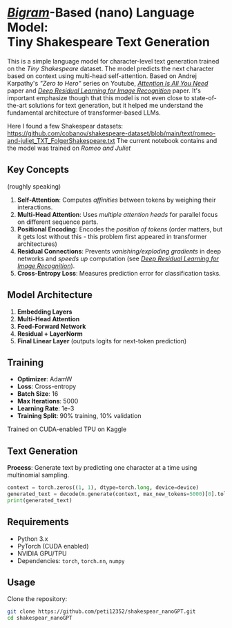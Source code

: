 # [*Bigram*](https://web.stanford.edu/~jurafsky/slp3/3.pdf)-Based (nano) Language Model: <br /> Tiny Shakespeare Text Generation

This is a simple language model for character-level text generation trained on the *Tiny Shakespeare* dataset. The model predicts the next character based on context using multi-head self-attention. Based on Andrej Karpathy's *"Zero to Hero"* series on Youtube, [*Attention Is All You Need*](https://arxiv.org/pdf/1706.03762) paper and [*Deep Residual Learning for Image Recognition*](https://arxiv.org/pdf/1512.03385v1) paper. It's important emphasize though that this model is not even close to state-of-the-art solutions for text generation, but it helped me understand the fundamental architecture of transformer-based LLMs.

Here I found a few Shakespear datasets: https://github.com/cobanov/shakespeare-dataset/blob/main/text/romeo-and-juliet_TXT_FolgerShakespeare.txt
The current notebook contains and the model was trained on *Romeo and Juliet*

## Key Concepts
(roughly speaking)
1. **Self-Attention**: Computes *affinities* between tokens by weighing their interactions.
2. **Multi-Head Attention**: Uses *multiple attention heads* for parallel focus on different sequence parts.
3. **Positional Encoding**: Encodes the *position of tokens* (order matters, but it gets lost without this - this problem first appeared in transformer architectures)
4. **Residual Connections**: Prevents *vanishing/exploding gradients* in deep networks and *speeds up* computation (see [*Deep Residual Learning for Image Recognition*](https://arxiv.org/pdf/1512.03385v1)).
5. **Cross-Entropy Loss**: Measures prediction error for classification tasks.

## Model Architecture

1. **Embedding Layers**
2. **Multi-Head Attention**
3. **Feed-Forward Network**
4. **Residual + LayerNorm**
5. **Final Linear Layer** (outputs logits for next-token prediction)

## Training

- **Optimizer**: AdamW
- **Loss**: Cross-entropy
- **Batch Size**: 16
- **Max Iterations**: 5000
- **Learning Rate**: 1e-3
- **Training Split**: 90\% training, 10\% validation

Trained on CUDA-enabled TPU on Kaggle

## Text Generation

**Process**: Generate text by predicting one character at a time using multinomial sampling.
```python
context = torch.zeros((1, 1), dtype=torch.long, device=device)
generated_text = decode(m.generate(context, max_new_tokens=5000)[0].tolist())
print(generated_text)
```

## Requirements

- Python 3.x
- PyTorch (CUDA enabled)
- NVIDIA GPU/TPU
- Dependencies: `torch`, `torch.nn`, `numpy`

## Usage
Clone the repository:
   ```bash
   git clone https://github.com/peti12352/shakespear_nanoGPT.git
   cd shakespear_nanoGPT


